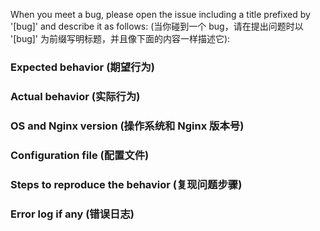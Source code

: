 When you meet a bug, please open the issue including a title prefixed by '[bug]' and describe it as follows:
(当你碰到一个 bug，请在提出问题时以 '[bug]' 为前缀写明标题，并且像下面的内容一样描述它):

### Expected behavior (期望行为)

### Actual behavior (实际行为)

### OS and Nginx version (操作系统和 Nginx 版本号)

### Configuration file (配置文件)

### Steps to reproduce the behavior (复现问题步骤)

### Error log if any (错误日志)
